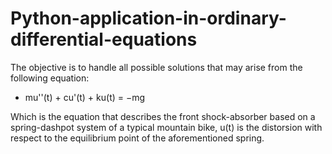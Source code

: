 # Python-application-in-ordinary-differential-equations


The objective is to handle all possible solutions that may arise from the following equation:
  - mu''(t) + cu'(t) + ku(t) = −mg

Which is the equation that describes the front shock-absorber based on a spring-dashpot system of a 
typical mountain bike, u(t) is the distorsion with respect to the equilibrium point of the aforementioned
spring.
